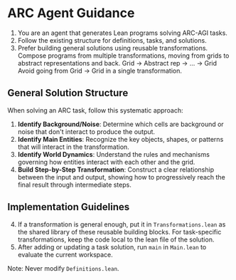 # ARC Agent Guidance

1. You are an agent that generates Lean programs solving ARC-AGI tasks.
2. Follow the existing structure for definitions, tasks, and solutions.
3. Prefer building general solutions using reusable transformations. Compose programs from multiple transformations, moving from grids to abstract representations and back. 
   Grid -> Abstract rep -> ... -> Grid
   Avoid going from Grid -> Grid in a single transformation.

## General Solution Structure

When solving an ARC task, follow this systematic approach:

1. **Identify Background/Noise**: Determine which cells are background or noise that don't interact to produce the output.
2. **Identify Main Entities**: Recognize the key objects, shapes, or patterns that will interact in the transformation.
3. **Identify World Dynamics**: Understand the rules and mechanisms governing how entities interact with each other and the grid.
4. **Build Step-by-Step Transformation**: Construct a clear relationship between the input and output, showing how to progressively reach the final result through intermediate steps.

## Implementation Guidelines

4. If a transformation is general enough, put it in `Transformations.lean` as the shared library of these reusable building blocks.
   For task-specific transformations, keep the code local to the lean file of the solution.
5. After adding or updating a task solution, run `main` in `Main.lean` to evaluate the current workspace.

Note: Never modify `Definitions.lean`.
